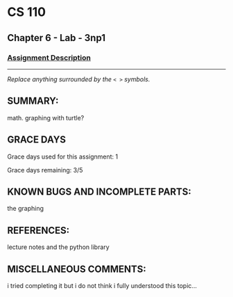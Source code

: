 # CS 110
## Chapter 6 - Lab - 3np1

### [Assignment Description](https://docs.google.com/document/d/1k8qs8vIsvlLiU3KX9Uql6LjVPWp0CBAjo_oArBhH2k4/edit?usp=sharing)

***

_Replace anything surrounded by the `< >` symbols._

## SUMMARY:
 math. graphing with turtle?

## GRACE DAYS
Grace days used for this assignment: 1

Grace days remaining: 3/5

## KNOWN BUGS AND INCOMPLETE PARTS:
 the graphing

## REFERENCES:
 lecture notes and the python library

## MISCELLANEOUS COMMENTS:
 i tried completing it but i do not think i fully understood this topic...